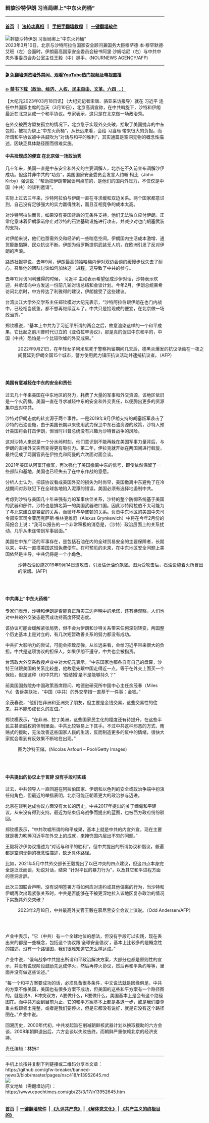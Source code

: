### 斡旋沙特伊朗 习当局绑上“中东火药桶”
------------------------

#### [首页](https://github.com/gfw-breaker/banned-news3/blob/master/README.md) &nbsp;&nbsp;|&nbsp;&nbsp; [法轮功真相](https://github.com/begood0513/basic/blob/master/README.md)  &nbsp;&nbsp;|&nbsp;&nbsp; [手把手翻墙教程](https://github.com/gfw-breaker/guides/wiki)  &nbsp;&nbsp;|&nbsp;&nbsp; [一键翻墙软件](https://github.com/gfw-breaker/nogfw/blob/master/README.md)  



<div><img alt="斡旋沙特伊朗 习当局绑上“中东火药桶”" class="attachment-djy_600_400 size-djy_600_400 wp-post-image" src="https://i.epochtimes.com/assets/uploads/2023/03/id13952748-000_33AX8CT-600x400.jpg"/>
<div class="caption">
 2023年3月10日，北京与沙特阿拉伯国家安全顾问兼国务大臣穆萨德·本·穆罕默德·艾班（左）会面时，伊朗最高国家安全委员会秘书阿里·沙姆哈尼（右）与中共中央外事委员会办公室主任王毅（中）握手。(NOURNEWS AGENCY/AFP)
</div></div><hr/>

#### [ 🎬  免翻墙浏览墙外禁闻、观看YouTube热门视频及电视直播](https://github.com/gfw-breaker/HelloWorld)

#### [ 💥  禁书下载（政治、经济、人权、民主自由、文革、六四 ...）](https://github.com/gfw-breaker/books/blob/master/README.md)

<div><p>
 【大纪元2023年03月18日讯】（大纪元记者宋唐、骆亚采访报导）就在
 <ok href="https://www.epochtimes.com/gb/tag/%E4%B9%A0%E8%BF%91%E5%B9%B3.html">
  习近平
 </ok>
 连任中共国家主席的当天（3月10日），北京高调宣称，在中共斡旋下，沙特和伊朗最近在北京达成一个和平协议。专家表示，这只是在北京做一场政治秀。
</p>
<p>
 在外交被西方盟友孤立的情况下，北京急于实现外交突破，拾取了美国抛弃的中东包袱，被视为绑上“中东火药桶”，从长远来看，会给
 <ok href="https://www.epochtimes.com/gb/tag/%E4%B9%A0%E5%BD%93%E5%B1%80.html">
  习当局
 </ok>
 带来很大的负担。而所谓和平协议被中共鼓吹为“对话与和平的胜利”，其实通篇是空洞无物的概念性描述，因缺乏具体路径图而很难实施。
</p>
<h4>
 中共捡现成的便宜 在北京做一场政治秀
</h4>
<p>
 几十年来，美国一直是中东安全和外交的主要调解人，北京在不久前宣布调解沙伊成功。但这并非中共的“功劳”，美国国家安全委员会发言人约翰·柯比（John Kirby）强调说：“帮助把伊朗带回谈判桌前的，是他们的国内外压力，不仅仅是中国（中共）的谈判邀请”。
</p>
<p>
 实际上过去三年来，沙特阿拉伯与伊朗一直在寻求缓和双边关系。两个国家都意识到，自己没有足够强大的实力赢得胜利，而且互相竞争的成本太高。
</p>
<p>
 对沙特阿拉伯而言，如果没有美国背后的无条件支持，他们无法独立应付伊朗。正常化意味着伊朗承诺停止对沙特的石油基础设施进行攻击，并减少对也门胡塞武装的支持。
</p>
<p>
 对伊朗来说，他们也亟需外交和经济的一些喘息空间。伊朗国内生活成本激增、通货膨胀猖獗、民众抗议不断。伊朗为俄罗斯提供武装无人机，在欧洲引发了反对伊朗的声浪。
</p>
<p>
 路透社报导说，去年9月，伊朗最高领袖哈梅内伊对双边会谈的缓慢步伐失去了耐心，召集他的团队讨论如何加快这一进程，这导致了中共的参与。
</p>
<p>
 去年12月访问利雅得的时候，
 <ok href="https://www.epochtimes.com/gb/tag/%E4%B9%A0%E8%BF%91%E5%B9%B3.html">
  习近平
 </ok>
 主动表示希望促成沙伊对话，沙特表示欢迎，并承诺向中方发送一份前几轮对话总结和会谈计划。今年2月，伊朗总统莱希访问北京时，中方传达了利雅得的建议，伊朗接受了这些建议。
</p>
<p>
 台湾淡江大学外交学系主任郑钦模对大纪元表示，“沙特阿拉伯跟伊朗在也门内战中，已经相当疲惫，都不想再继续互斗了。中共只是捡现成的便宜，在北京做一场政治秀。”
</p>
<p>
 郑钦模说，“基本上中共为了习近平所谓的两会之后，故意渲染这样的一个和平成果，它比起之前川普时代订立的《亚伯拉罕协议》，那是真的促进中东和平的，中国（中共）恐怕是一个比较吹嘘的外交成果。”
</p>
<figure aria-describedby="caption-attachment-13833556" class="wp-caption aligncenter" id="attachment_13833556" style="width: 600px">
 <ok href="https://i.epochtimes.com/assets/uploads/2022/09/id13833556-000_32JV242.jpg" target="_blank">
  <img alt="" class="size-large wp-image-13833556" src="https://i.epochtimes.com/assets/uploads/2022/09/id13833556-000_32JV242-600x400.jpg"/>
 </ok>
 <br/><figcaption class="wp-caption-text" id="caption-attachment-13833556">
  2022年9月21日，在年轻女子阿米尼死于警察拘留期间几天后，德黑兰爆发的抗议活动在一夜之间蔓延到伊朗全国15个城市，警方使用武力镇压抗议活动并逮捕抗议者。（AFP）
 </figcaption><br/>
</figure><br/>
<h4>
 美国有意减轻在中东的安全和责任
</h4>
<p>
 过去几十年来美国在中东地区的努力，耗费了大量的军事和外交资源，该地区依旧是一个火药桶，美国一直在寻求减轻中东的安全和外交责任，以便腾出更多的资源集中应对中共。
</p>
<p>
 沙特对伊朗态度的转变源于两个事件。一是2019年9月伊朗支持的胡塞叛军袭击了沙特的石油设施，由于美国长期以来使用武力保卫中东石油资源的政策，沙特人预计美国将会打击伊朗，但当时川普总统没有兴趣为沙特冒战争的风险。
</p>
<p>
 这对沙特人来说是一个分水岭时刻，他们意识到不能再躲在美国军事力量背后，与伊朗的直接外交突然变得更有吸引力。第二年，伊拉克就开始在两国间进行斡旋，最终促成了两国官员在伊拉克和阿曼的六次面对面会谈。
</p>
<p>
 2021年美国从阿富汗撤军，再次强化了美国撤离中东的信号，即使依然保留了一些部队和基地，美国也已经失去了在中东作战的意愿。
</p>
<p>
 分析人士认为，把该协议看成美国外交的损失为时尚早，美国撤离中东避免了在冷战期间对苏联犯下在全球各地陷入泥潭的错误，美国必须有选择地遏制中共。
</p>
<p>
 考虑到沙特与美国几十年来强有力的军事伙伴关系，沙特的整个防御系统基于美国的武器和部件，沙特也是排名第一的美国武器进口国。因此沙特阿拉伯不太可能为了与北京建立更紧密的关系，而破坏与华盛顿的关系。负责中东地区的美国中央司令部空军司令亚历克萨斯·格林克维奇（Alexus Grynkewich）中将在今年2月份的简报会上说：“我可以报告的一个非常积极的消息是，（沙特）政治层面上的关系扰动，几乎从未连带到军事层面。”
</p>
<p>
 美国在中东广泛的军事存在，是包括石油在内的全球贸易安全的主要保障者，长期以来，中共一直搭美国这班免费便车。在可预见的未来，在中东地区安全问题上美国依然是主导，中共仍将是一个小角色。
</p>
<figure aria-describedby="caption-attachment-11525735" class="wp-caption aligncenter" id="attachment_11525735" style="width: 600px">
 <ok href="https://i.epochtimes.com/assets/uploads/2019/09/000_1KA0YT-1.jpg" target="_blank">
  <img alt="" class="size-large wp-image-11525735" src="https://i.epochtimes.com/assets/uploads/2019/09/000_1KA0YT-1-600x400.jpg"/>
 </ok>
 <br/><figcaption class="wp-caption-text" id="caption-attachment-11525735">
  沙特石油设施2019年9月14日遭攻击，引发估计油价飙涨。图为受攻击后，石油设施着火所冒出的浓烟。(AFP)
 </figcaption><br/>
</figure><br/>
<h4>
 中共绑上“中东火药桶”
</h4>
<p>
 专家们表示，沙特和伊朗是否能真正落实三边声明中的承诺，还有待观察。人们也对中共的外交姿态是否成功持高度怀疑态度。
</p>
<p>
 该协议可能会缓解紧张局势，但不会为伊朗和沙特关系带来任何深刻转变，两国整个历史基本上是对立的，有几次短暂改善关系的努力都没有成功。
</p>
<p>
 中共扩大影响力的尝试，可能会招致反弹，从长远来看，会给习近平带来很大的负担。中共是这项协议的担保人，如果伊朗不遵守，中共也会被指责。
</p>
<p>
 台湾政大外交系教授卢业中对大纪元表示，“中东国家也都各自有自己的盘算，沙特王储跟美国的关系比较差，他故意先跟中国走得近一点，等于在外交上面买一个保险，但是这种（和中共的）‘假结婚’是不是能够持久？”
</p>
<p>
 前美国国务院办中国政策首席顾问、哈德逊研究所中国中心主任余茂春（Miles Yu）告诉美联社，“中国（中共）的外交举措一直基于一件事：金钱。”
</p>
<p>
 余茂春说，“他们在非洲和亚洲交了朋友，但主要是金钱交易，这些交易性的往来，并不能形成长久的友谊。”
</p>
<p>
 郑钦模表示，“在非洲、拉丁美洲，这些国家民主化的程度还有待提升，在这些半民主甚至威权的体制里面，中共比较容易上下其手。不过中共这种邪恶的方式、贿赂式的援助，无法改善这些国家人民的生活，反而制造更多的反中的情绪，很快大家就会看到有反效果不断地在出现。”
</p>
<figure aria-describedby="caption-attachment-9821354" class="wp-caption aligncenter" id="attachment_9821354" style="width: 600px">
 <ok href="https://i.epochtimes.com/assets/uploads/2017/11/GettyImages-599084278.jpg" target="_blank">
  <img alt="" class="size-large wp-image-9821354" src="https://i.epochtimes.com/assets/uploads/2017/11/GettyImages-599084278-600x400.jpg"/>
 </ok>
 <br/><figcaption class="wp-caption-text" id="caption-attachment-9821354">
  图为沙特王储。(Nicolas Asfouri – Pool/Getty Images)
 </figcaption><br/>
</figure><br/>
<h4>
 中共提出的协议止于言辞 没有手段可实践
</h4>
<p>
 过去，中共领导人一直回避在阿拉伯国家、伊朗和以色列的安全或政治争端中扮演任何角色，但最近的举措表明，北京可能正朝着更大的政治参与迈进。
</p>
<p>
 北京在谈判达成协议方面没有太长的历史，中共2017年提出的关于缅甸和平建议，从来没有得到支持。最近为结束俄乌战争而提出的蓝图，也被西方政府纷纷驳回。
</p>
<p>
 郑钦模表示，“中共吹嘘所谓的和平成果，基本上就是中共的内宣外宣，现在主要就是极力吹捧习近平在外交上的成就，来掩饰国内层出不穷的问题。”
</p>
<p>
 王毅将沙伊协议描述为“对话与和平的胜利”，但中共提出的所谓协议和倡议，普遍都是空洞无物的概念性描述，缺乏具体路径。
</p>
<p>
 比如，2021年5月中共外交部长王毅提出了以巴冲突的四点建议，但这四点本身完全是泛泛而谈，劝说对话，结束 “针对平民的暴力行为”，以及其它和平进程方面的空洞言辞。
</p>
<p>
 此次三国联合声明，没有说明签署方将如何应对违约或其他偏离的行为，当沙特和伊朗再次出现紧张关系时，中共是否能够在不被更深地拉入该地区复杂政治的情况下实施其外交突破？
</p>
<figure aria-describedby="caption-attachment-13933430" class="wp-caption aligncenter" id="attachment_13933430" style="width: 600px">
 <ok href="https://i.epochtimes.com/assets/uploads/2023/02/id13933430-600679.jpg" target="_blank">
  <img alt="" class="size-large wp-image-13933430" src="https://i.epochtimes.com/assets/uploads/2023/02/id13933430-600679-600x434.jpg"/>
 </ok>
 <br/><figcaption class="wp-caption-text" id="caption-attachment-13933430">
  2023年2月18日，中共最高外交官王毅在慕尼黑安全会议上演说。（Odd Andersen/AFP）
 </figcaption><br/>
</figure><br/>
<p>
 卢业中表示，“它（中共）有一个全球地位的想法，但没有手段可以实践，现在丢出来的都是一些概念，包括这个协议跟‘全球安全倡议’，基本上比较多的是概念性的描述，没有一个路径图，我们很难知道它怎么样达成。”
</p>
<p>
 卢业中说，“俄乌战争中共提出所谓和平政治解决方案，大部分也都是原则性的宣示，并没有说现阶段鼓励先达成停火，然后再停火协议，然后再和平条约等等，里面并没有做这些论述。”
</p>
<p>
 “每一个和平方案要成功的话，必须具备很多条件，中文说法就是因缘俱足。中共的方案不像美国，美国也有很多方案不成功，但美国的这些和平方案有一个路径图的。就是说A、B冲突双方，A要做什么，B要做什么，美国基本上是会有这个路径图在。而中共方面到目前为止，它的和平方案基本上都是各退一步，或是我们要尊重主权跟领土完整，或者是我们要停火，但是它都没有说好，就是它没有这个路径图在。”卢业中说。
</p>
<p>
 回溯历史，2000年代初，中共发起旨在削减朝鲜核武器计划以换取援助的六方会谈，2008年朝鲜退出后，六方会谈以失败告终。而朝鲜严重依赖北京的经济支持。
</p>
<p>
 责任编辑：林妍#
</p>
</div>
<hr/>
手机上长按并复制下列链接或二维码分享本文章：<br/>
https://github.com/gfw-breaker/banned-news3/blob/master/pages/nsc418/n13952645.md <br/>
<a href='https://github.com/gfw-breaker/banned-news3/blob/master/pages/nsc418/n13952645.md'><img src='https://github.com/gfw-breaker/banned-news3/blob/master/pages/nsc418/n13952645.md.png'/></a> <br/>
原文地址（需翻墙访问）：https://www.epochtimes.com/gb/23/3/17/n13952645.htm


------------------------
#### [首页](https://github.com/gfw-breaker/banned-news3/blob/master/README.md) &nbsp;|&nbsp; [一键翻墙软件](https://github.com/gfw-breaker/nogfw/blob/master/README.md) &nbsp;| [《九评共产党》](https://github.com/gfw-breaker/9ping.md/blob/master/README.md#九评之一评共产党是什么) | [《解体党文化》](https://github.com/gfw-breaker/jtdwh.md/blob/master/README.md) | [《共产主义的终极目的》](https://github.com/gfw-breaker/gczydzjmd.md/blob/master/README.md)


<img src='http://gfw-breaker.win/banned-news3/pages/nsc418/n13952645.md' width='0px' height='0px'/>